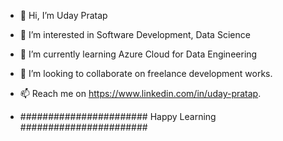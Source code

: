 - 👋 Hi, I’m Uday Pratap
- 👀 I’m interested in Software Development, Data Science
- 🌱 I’m currently learning Azure Cloud for Data Engineering
- 💞️ I’m looking to collaborate on freelance development works.
- 📫 Reach me on https://www.linkedin.com/in/uday-pratap.

- ####################### Happy Learning #######################

